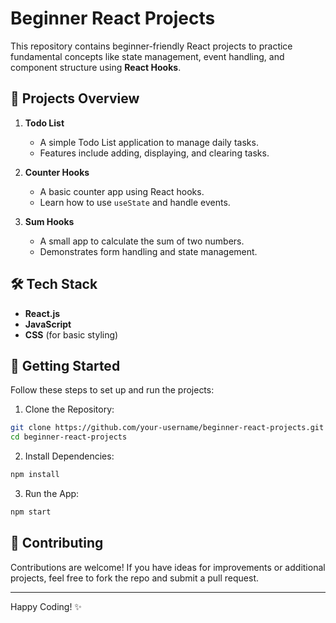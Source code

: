 # Beginner React Projects

This repository contains beginner-friendly React projects to practice fundamental concepts like state management, event handling, and component structure using **React Hooks**.

## 🚀 Projects Overview

1. **Todo List**
    - A simple Todo List application to manage daily tasks.
    - Features include adding, displaying, and clearing tasks.

2. **Counter Hooks**
    - A basic counter app using React hooks.
    - Learn how to use `useState` and handle events.

3. **Sum Hooks**
    - A small app to calculate the sum of two numbers.
    - Demonstrates form handling and state management.

## 🛠 Tech Stack
- **React.js**
- **JavaScript**
- **CSS** (for basic styling)

## 🚦 Getting Started
Follow these steps to set up and run the projects:

1. Clone the Repository:
```bash
git clone https://github.com/your-username/beginner-react-projects.git
cd beginner-react-projects
```

2. Install Dependencies:
```bash
npm install
```

3. Run the App:
```bash
npm start
```

## 🙌 Contributing
Contributions are welcome! If you have ideas for improvements or additional projects, feel free to fork the repo and submit a pull request.

---
Happy Coding! ✨

